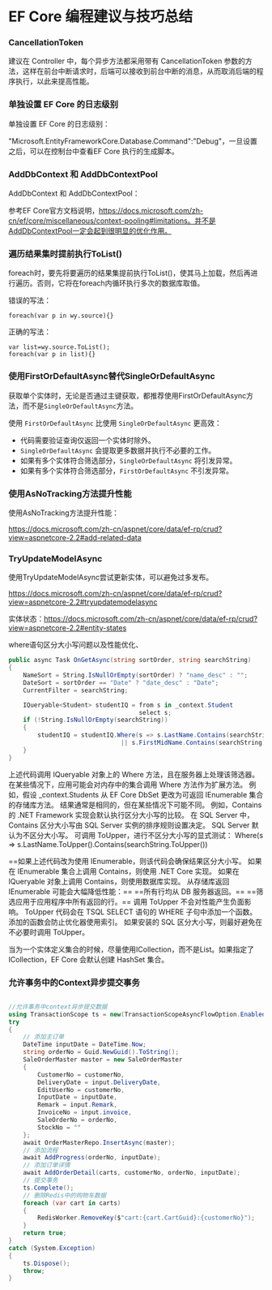 # EF Core 编程建议与技巧总结



### CancellationToken

建议在 Controller 中，每个异步方法都采用带有 CancellationToken 参数的方法，这样在前台中断请求时，后端可以接收到前台中断的消息，从而取消后端的程序执行，以此来提高性能。



### 单独设置 EF Core 的日志级别

单独设置 EF Core 的日志级别：

"Microsoft.EntityFrameworkCore.Database.Command":"Debug"，一旦设置之后，可以在控制台中查看EF Core 执行的生成脚本。



### AddDbContext 和 AddDbContextPool

AddDbContext 和 AddDbContextPool：

参考EF Core官方文档说明，https://docs.microsoft.com/zh-cn/ef/core/miscellaneous/context-pooling#limitations。并不是AddDbContextPool一定会起到很明显的优化作用。



### 遍历结果集时提前执行ToList()

foreach时，要先将要遍历的结果集提前执行ToList()，使其马上加载，然后再进行遍历。否则，它将在foreach内循环执行多次的数据库取值。

错误的写法：

```
foreach(var p in wy.source){}
```

正确的写法：

```
var list=wy.source.ToList();
foreach(var p in list){}
```



### 使用FirstOrDefaultAsync替代SingleOrDefaultAsync

获取单个实体时，无论是否通过主键获取，都推荐使用FirstOrDefaultAsync方法，而不是`SingleOrDefaultAsync`方法。

使用 `FirstOrDefaultAsync` 比使用 `SingleOrDefaultAsync` 更高效：

- 代码需要验证查询仅返回一个实体时除外。
- `SingleOrDefaultAsync` 会提取更多数据并执行不必要的工作。
- 如果有多个实体符合筛选部分，`SingleOrDefaultAsync` 将引发异常。
- 如果有多个实体符合筛选部分，`FirstOrDefaultAsync` 不引发异常。



### 使用AsNoTracking方法提升性能

使用AsNoTracking方法提升性能：

https://docs.microsoft.com/zh-cn/aspnet/core/data/ef-rp/crud?view=aspnetcore-2.2#add-related-data



### TryUpdateModelAsync

使用TryUpdateModelAsync尝试更新实体，可以避免过多发布。

https://docs.microsoft.com/zh-cn/aspnet/core/data/ef-rp/crud?view=aspnetcore-2.2#tryupdatemodelasync

实体状态：https://docs.microsoft.com/zh-cn/aspnet/core/data/ef-rp/crud?view=aspnetcore-2.2#entity-states



where语句区分大小写问题以及性能优化、

```c#
public async Task OnGetAsync(string sortOrder, string searchString)
{
    NameSort = String.IsNullOrEmpty(sortOrder) ? "name_desc" : "";
    DateSort = sortOrder == "Date" ? "date_desc" : "Date";
    CurrentFilter = searchString;

    IQueryable<Student> studentIQ = from s in _context.Student
                                    select s;
    if (!String.IsNullOrEmpty(searchString))
    {
        studentIQ = studentIQ.Where(s => s.LastName.Contains(searchString)
                               || s.FirstMidName.Contains(searchString));
    }
}
```

上述代码调用 IQueryable 对象上的 Where 方法，且在服务器上处理该筛选器。 在某些情况下，应用可能会对内存中的集合调用 Where 方法作为扩展方法。 例如，假设 _context.Students 从 EF Core DbSet 更改为可返回 IEnumerable 集合的存储库方法。 结果通常是相同的，但在某些情况下可能不同。
例如，Contains 的 .NET Framework 实现会默认执行区分大小写的比较。 在 SQL Server 中，Contains 区分大小写由 SQL Server 实例的排序规则设置决定。 SQL Server 默认为不区分大小写。 可调用 ToUpper，进行不区分大小写的显式测试：
Where(s => s.LastName.ToUpper().Contains(searchString.ToUpper())

==如果上述代码改为使用 IEnumerable，则该代码会确保结果区分大小写。 如果在 IEnumerable 集合上调用 Contains，则使用 .NET Core 实现。 如果在 IQueryable 对象上调用 Contains，则使用数据库实现。 从存储库返回 IEnumerable 可能会大幅降低性能：==
==所有行均从 DB 服务器返回。==
==筛选应用于应用程序中所有返回的行。==
调用 ToUpper 不会对性能产生负面影响。 ToUpper 代码会在 TSQL SELECT 语句的 WHERE 子句中添加一个函数。 添加的函数会防止优化器使用索引。 如果安装的 SQL 区分大小写，则最好避免在不必要时调用 ToUpper。



当为一个实体定义集合的时候，尽量使用ICollection，而不是List。如果指定了 ICollection<T>，EF Core 会默认创建 HashSet<T> 集合。



### 允许事务中的Context异步提交事务

```c#

//允许事务中context异步提交数据
using TransactionScope ts = new(TransactionScopeAsyncFlowOption.Enabled);
try
{
    // 添加主订单
    DateTime inputDate = DateTime.Now;
    string orderNo = Guid.NewGuid().ToString();
    SaleOrderMaster master = new SaleOrderMaster
    {
        CustomerNo = customerNo,
        DeliveryDate = input.DeliveryDate,
        EditUserNo = customerNo,
        InputDate = inputDate,
        Remark = input.Remark,
        InvoiceNo = input.invoice,
        SaleOrderNo = orderNo,
        StockNo = ""
    };
    await OrderMasterRepo.InsertAsync(master);
    // 添加流程
    await AddProgress(orderNo, inputDate);
    // 添加订单详情
    await AddOrderDetail(carts, customerNo, orderNo, inputDate);
    // 提交事务
    ts.Complete();
    // 删除Redis中的购物车数据
    foreach (var cart in carts)
    {
        RedisWorker.RemoveKey($"cart:{cart.CartGuid}:{customerNo}");
    }
    return true;
}
catch (System.Exception)
{
    ts.Dispose();
    throw;
}
```



